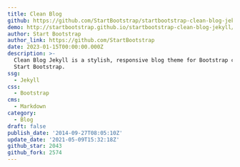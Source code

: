 ```yaml
---
title: Clean Blog
github: https://github.com/StartBootstrap/startbootstrap-clean-blog-jekyll
demo: http://startbootstrap.github.io/startbootstrap-clean-blog-jekyll/
author: Start Bootstrap
author_link: https://github.com/StartBootstrap
date: 2023-01-15T00:00:00.000Z
description: >-
  Clean Blog Jekyll is a stylish, responsive blog theme for Bootstrap created by
  Start Bootstrap.
ssg:
  - Jekyll
css:
  - Bootstrap
cms:
  - Markdown
category:
  - Blog
draft: false
publish_date: '2014-09-27T08:05:10Z'
update_date: '2021-05-09T15:32:18Z'
github_star: 2043
github_fork: 2574
---
```

